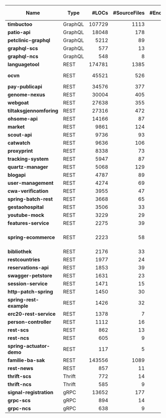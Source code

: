 |Name|Type|#LOCs|#SourceFiles|#Endpoints|Language(s)|Runtime|Build Tool|Database(s)|Authentication|
|----|----|----:|-----------:|---------:|-----------|-------|----------|-----------|:------------:|
|__timbuctoo__|GraphQL|107729|1113|18|Java|JDK 11|Maven|Neo4j|&check;|
|__patio-api__|GraphQL|18048|178|20|Java|JDK 11|Gradle|PostgreSQL|&check;|
|__petclinic-graphql__|GraphQL|5212|89|15|Java|JDK 8|Maven|PostgreSQL||
|__graphql-scs__|GraphQL|577|13|11|Kotlin|JDK 8|Maven|||
|__graphql-ncs__|GraphQL|548|8|6|Kotlin|JDK 8|Maven|||
|__languagetool__|REST|174781|1385|2|Java|JDK 8|Maven|||
|__ocvn__|REST|45521|526|258|Java|JDK 8|Maven|H2, MongoDB|&check;|
|__pay-publicapi__|REST|34576|377|10|Java|JDK 11|Maven|Redis|&check;|
|__genome-nexus__|REST|30004|405|23|Java|JDK 8|Maven|MongoDB||
|__webgoat__|REST|27638|355|204|Java|JDK 21|Maven|H2|&check;|
|__tiltaksgjennomforing__|REST|27316|472|79|Java|JDK 17|Maven|PostgreSQL|&check;|
|__ohsome-api__|REST|14166|87|134|Java|JDK 17|Maven|OSHDB||
|__market__|REST|9861|124|13|Java|JDK 11|Maven|H2|&check;|
|__scout-api__|REST|9736|93|49|Java|JDK 8|Maven|H2|&check;|
|__catwatch__|REST|9636|106|14|Java|JDK 8|Maven|H2||
|__proxyprint__|REST|8338|73|74|Java|JDK 8|Maven|H2|&check;|
|__tracking-system__|REST|5947|87|67|Java|JDK 11|Maven|H2|&check;|
|__quartz-manager__|REST|5068|129|11|Java|JDK 11|Maven||&check;|
|__blogapi__|REST|4787|89|52|Java|JDK 8|Maven|MySQL|&check;|
|__user-management__|REST|4274|69|21|Java|JDK 8|Maven|MySQL||
|__cwa-verification__|REST|3955|47|5|Java|JDK 11|Maven|H2||
|__spring-batch-rest__|REST|3668|65|5|Java|JDK 8|Maven|||
|__gestaohospital__|REST|3506|33|20|Java|JDK 8|Maven|MongoDB||
|__youtube-mock__|REST|3229|29|1|Java|JDK 8|Maven|||
|__features-service__|REST|2275|39|18|Java|JDK 8|Maven|H2||
|__spring-ecommerce__|REST|2223|58|26|Java|JDK 8|Maven|MongoOB, Redis, Elasticsearch|&check;|
|__bibliothek__|REST|2176|33|8|Java|JDK 17|Gradle|MongoDB||
|__restcountries__|REST|1977|24|22|Java|JDK 8|Maven|||
|__reservations-api__|REST|1853|39|7|Java|JDK 11|Gradle|MongoDB|&check;|
|__swagger-petstore__|REST|1631|23|19|Java|JDK 8|Maven|||
|__session-service__|REST|1471|15|8|Java|JDK 8|Maven|MongoDB||
|__http-patch-spring__|REST|1450|30|6|Java|JDK 11|Maven|||
|__spring-rest-example__|REST|1426|32|9|Java|JDK 17|Maven|MySQL||
|__erc20-rest-service__|REST|1378|7|13|Java|JDK 8|Gradle|||
|__person-controller__|REST|1112|16|12|Java|JDK 21|Maven|MongoDB||
|__rest-scs__|REST|862|13|11|Java|JDK 8|Maven|||
|__rest-ncs__|REST|605|9|6|Java|JDK 8|Maven|||
|__spring-actuator-demo__|REST|117|5|2|Java|JDK 8|Maven||&check;|
|__familie-ba-sak__|REST|143556|1089|183|Kotlin|JDK 17|Maven|PostgreSQL|&check;|
|__rest-news__|REST|857|11|7|Kotlin|JDK 8|Maven|H2||
|__thrift-scs__|Thrift|772|14|11|Java|JDK 8|Maven|||
|__thrift-ncs__|Thrift|585|9|6|Java|JDK 8|Maven|||
|__signal-registration__|gRPC|13652|177|5|Java|JDK 17|Maven|||
|__grpc-scs__|gRPC|894|14|11|Java|JDK 8|Maven|||
|__grpc-ncs__|gRPC|638|9|6|Java|JDK 8|Maven|||
